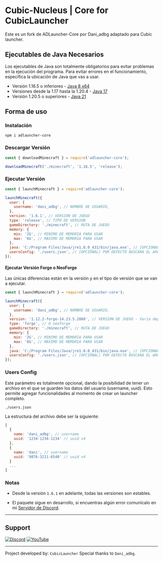 # Cubic-Nucleus | Core for CubicLauncher

Este es un fork de ADLauncher-Core por Dani_adbg adaptado para Cubic launcher.

## Ejecutables de Java Necesarios

Los ejecutables de Java son totalmente obligatorios para evitar problemas en la ejecución del programa. Para evitar errores en el funcionamiento, especifica la ubicación de Java que vas a usar.

- Versión 1.16.5 o inferiores - [Java 8 x64](https://javadl.oracle.com/webapps/download/AutoDL?BundleId=251408_0d8f12bc927a4e2c9f8568ca567db4ee)
- Versiones desde la 1.17 hasta la 1.20.4 - [Java 17](https://download.oracle.com/java/17/archive/jdk-17.0.12_windows-x64_bin.exe)
- Versión 1.20.5 o superiores - [Java 21](https://download.oracle.com/java/21/latest/jdk-21_windows-x64_bin.exe)

## Forma de uso

### Instalación

`npm i adlauncher-core`

### Descargar Versión

```js
const { downloadMinecraft } = require('adlauncher-core');

downloadMinecraft('./minecraft', '1.16.5', 'release');
```

### Ejecutar Versión

```js
const { launchMinecraft } = require('adlauncher-core');

launchMinecraft({
  user: {
    username: 'dani_adbg', // NOMBRE DE USUARIO,
  },
  version: '1.6.1', // VERSION DE JUEGO
  type: 'release', // TIPO DE VERSION
  gameDirectory: './minecraft', // RUTA DE JUEGO
  memory: {
    min: '2G', // MINIMO DE MEMORIA PARA USAR
    max: '6G', // MAXIMO DE MEMORIA PARA USAR
  },
  java: 'C:/Program Files/Java/jre1.8.0_431/bin/java.exe', // [OPCIONAL] POR DEFECTO USARÁ LA VERSION DEFAULT DE JAVA INSTALADA
  usersConfig: './users.json', // [OPCIONAL] POR DEFECTO BUSCARA EL ARCHIVO `usercache.json`
});
```

#### Ejecutar Versión Forge o NeoForge

Las únicas diferencias están en la versión y en el tipo de versión que se van a ejecutar.

```js
const { launchMinecraft } = require('adlauncher-core');

launchMinecraft({
  user: {
    username: 'dani_adbg', // NOMBRE DE USUARIO,
  },
  version: '1.12.2-forge-14.23.5.2860', // VERSION DE JUEGO - Varia dependiendo de la instalación.
  type: 'forge', // O neoforge
  gameDirectory: './minecraft', // RUTA DE JUEGO
  memory: {
    min: '2G', // MINIMO DE MEMORIA PARA USAR
    max: '6G', // MAXIMO DE MEMORIA PARA USAR
  },
  java: 'C:/Program Files/Java/jre1.8.0_431/bin/java.exe', // [OPCIONAL] POR DEFECTO USARÁ LA VERSION DEFAULT DE JAVA INSTALADA
  usersConfig: './users.json', // [OPCIONAL] POR DEFECTO BUSCARA EL ARCHIVO `usercache.json`
});
```

### Users Config

Este parámetro es totalmente opcional, dando la posibilidad de tener un archivo en el que se guarden los datos del usuario (username, uuid). Esto permite agregar funcionalidades al momento de crear un launcher completo.

`./users.json`

La estructura del archivo debe ser la siguiente:

```js
[
  {
    name: 'dani_adbg', // username
    uuid: '1234-1234-1234' // uuid v4
  },
  {
    name: 'dani', // username
    uuid: '9876-3211-6540' // uuid v4
  }
  ...
]
```

### Notas

- Desde la versión `1.6.1` en adelante, todas las versiones son estables.

- El paquete sigue en desarrollo, si encuentras algún error comunícalo en mi [Servidor de Discord](https://discord.ggmWz9q7cwfc).

---

## Support

[![Discord](https://dcbadge.limes.pink/api/server/https://discord.gg/mWz9q7cwfc)](https://discord.gg/mWz9q7cwfc)
[![YouTube](https://img.shields.io/badge/YouTube-%23FF0000.svg?style=for-the-badge&logo=YouTube&logoColor=white)](https://www.youtube.com/@dani_adbg)

---

Project developed by: `CubicLauncher`
Special thanks to `Dani_adbg`.
